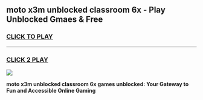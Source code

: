 
## moto x3m unblocked classroom 6x - Play Unblocked Gmaes & Free
<h3>
<a href="https://news.freeplayer.one?title=moto_x3m_unblocked_classroom_6x&ref=16F">CLICK TO PLAY</a></h3>
<hr>

<h3>
<a href="https://news.freeplayer.one?title=moto_x3m_unblocked_classroom_6x&ref=16F">CLICK 2 PLAY</a>
  
</h3>

<a href="https://news.freeplayer.one?title=moto_x3m_unblocked_classroom_6x&ref=16F/"><img src="https://clearcache.store/games.png"></a>


**moto x3m unblocked classroom 6x games unblocked: Your Gateway to Fun and Accessible Online Gaming**
